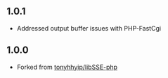 ## 1.0.1

 * Addressed output buffer issues with PHP-FastCgi

## 1.0.0

 * Forked from [tonyhhyip/libSSE-php](https://github.com/tonyhhyip/libSSE-php)
